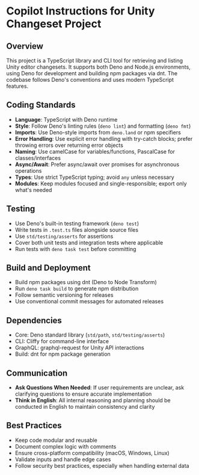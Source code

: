 # Copilot Instructions for Unity Changeset Project

## Overview
This project is a TypeScript library and CLI tool for retrieving and listing Unity editor changesets. It supports both Deno and Node.js environments, using Deno for development and building npm packages via dnt. The codebase follows Deno's conventions and uses modern TypeScript features.

## Coding Standards
- **Language**: TypeScript with Deno runtime
- **Style**: Follow Deno's linting rules (`deno lint`) and formatting (`deno fmt`)
- **Imports**: Use Deno-style imports from `deno.land` or npm specifiers
- **Error Handling**: Use explicit error handling with try-catch blocks; prefer throwing errors over returning error objects
- **Naming**: Use camelCase for variables/functions, PascalCase for classes/interfaces
- **Async/Await**: Prefer async/await over promises for asynchronous operations
- **Types**: Use strict TypeScript typing; avoid `any` unless necessary
- **Modules**: Keep modules focused and single-responsible; export only what's needed

## Testing
- Use Deno's built-in testing framework (`deno test`)
- Write tests in `.test.ts` files alongside source files
- Use `std/testing/asserts` for assertions
- Cover both unit tests and integration tests where applicable
- Run tests with `deno task test` before committing

## Build and Deployment
- Build npm packages using dnt (Deno to Node Transform)
- Run `deno task build` to generate npm distribution
- Follow semantic versioning for releases
- Use conventional commit messages for automated releases

## Dependencies
- Core: Deno standard library (`std/path`, `std/testing/asserts`)
- CLI: Cliffy for command-line interface
- GraphQL: graphql-request for Unity API interactions
- Build: dnt for npm package generation

## Communication
- **Ask Questions When Needed**: If user requirements are unclear, ask clarifying questions to ensure accurate implementation
- **Think in English**: All internal reasoning and planning should be conducted in English to maintain consistency and clarity

## Best Practices
- Keep code modular and reusable
- Document complex logic with comments
- Ensure cross-platform compatibility (macOS, Windows, Linux)
- Validate inputs and handle edge cases
- Follow security best practices, especially when handling external data
